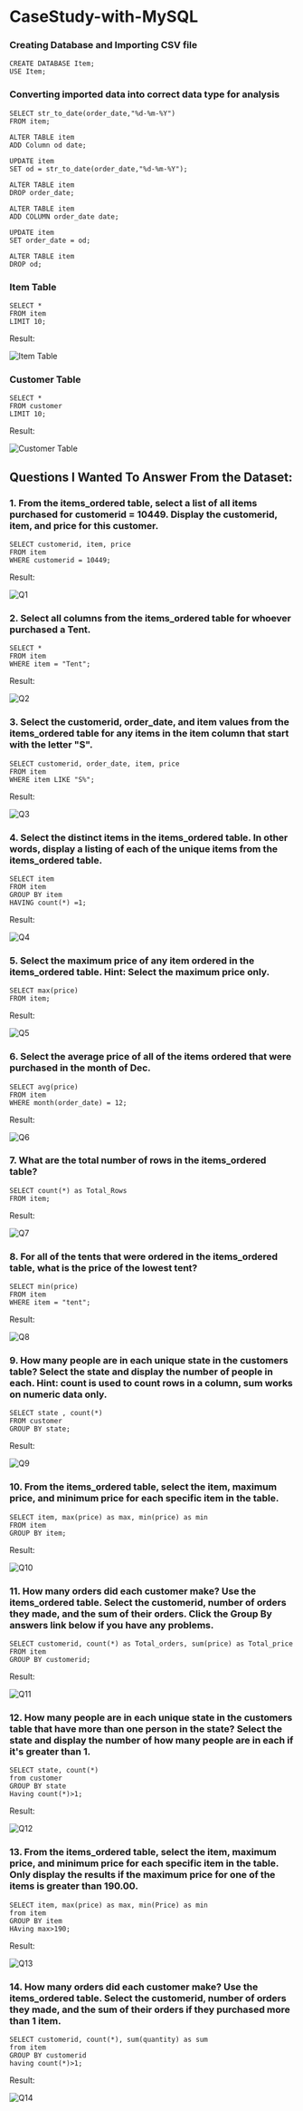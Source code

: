 # CaseStudy-with-MySQL


### Creating Database and Importing CSV file
```mysql
CREATE DATABASE Item;
USE Item;
```
### Converting imported data into correct data type for analysis
```mysql
SELECT str_to_date(order_date,"%d-%m-%Y")
FROM item;

ALTER TABLE item
ADD Column od date;

UPDATE item
SET od = str_to_date(order_date,"%d-%m-%Y");

ALTER TABLE item
DROP order_date;

ALTER TABLE item
ADD COLUMN order_date date;

UPDATE item
SET order_date = od;

ALTER TABLE item
DROP od;
```
### Item Table
```mysql
SELECT *
FROM item
LIMIT 10;
```
Result:

![Item Table](https://github.com/saranshguptasg/CaseStudy-with-MySQL-1/blob/main/Result%20Screenshot/Item%20Table.png)

### Customer Table
```mysql
SELECT *
FROM customer
LIMIT 10;
```
Result:

![Customer Table](https://github.com/saranshguptasg/CaseStudy-with-MySQL-1/blob/main/Result%20Screenshot/Customer%20Table.png)

## Questions I Wanted To Answer From the Dataset:

### 1. From the items_ordered table, select a list of all items purchased for customerid = 10449. Display the customerid, item, and price for this customer.

```mysql
SELECT customerid, item, price
FROM item
WHERE customerid = 10449;
```
Result: 

![Q1](https://github.com/saranshguptasg/CaseStudy-with-MySQL-1/blob/main/Result%20Screenshot/Q1.png)

### 2. Select all columns from the items_ordered table for whoever purchased a Tent.

```mysql
SELECT *
FROM item
WHERE item = "Tent";
```
Result: 

![Q2](https://github.com/saranshguptasg/CaseStudy-with-MySQL-1/blob/main/Result%20Screenshot/Q2.png)

### 3. Select the customerid, order_date, and item values from the items_ordered table for any items in the item column that start with the letter "S".

```mysql
SELECT customerid, order_date, item, price
FROM item
WHERE item LIKE "S%";
```
Result: 

![Q3](https://github.com/saranshguptasg/CaseStudy-with-MySQL-1/blob/main/Result%20Screenshot/Q3.png)

### 4. Select the distinct items in the items_ordered table. In other words, display a listing of each of the unique items from the items_ordered table.

```mysql
SELECT item
FROM item
GROUP BY item
HAVING count(*) =1;
```
Result: 

![Q4](https://github.com/saranshguptasg/CaseStudy-with-MySQL-1/blob/main/Result%20Screenshot/Q4.png)

### 5. Select the maximum price of any item ordered in the items_ordered table. Hint: Select the maximum price only.

```mysql
SELECT max(price)
FROM item;
```
Result: 

![Q5](https://github.com/saranshguptasg/CaseStudy-with-MySQL-1/blob/main/Result%20Screenshot/Q5.png)

### 6. Select the average price of all of the items ordered that were purchased in the month of Dec.

```mysql
SELECT avg(price)
FROM item
WHERE month(order_date) = 12;
```
Result: 

![Q6](https://github.com/saranshguptasg/CaseStudy-with-MySQL-1/blob/main/Result%20Screenshot/Q6.png)

### 7. What are the total number of rows in the items_ordered table?

```mysql
SELECT count(*) as Total_Rows
FROM item;
```
Result: 

![Q7](https://github.com/saranshguptasg/CaseStudy-with-MySQL-1/blob/main/Result%20Screenshot/Q7.png)

### 8. For all of the tents that were ordered in the items_ordered table, what is the price of the lowest tent? 

```mysql
SELECT min(price)
FROM item
WHERE item = "tent";
```
Result: 

![Q8](https://github.com/saranshguptasg/CaseStudy-with-MySQL-1/blob/main/Result%20Screenshot/Q8.png)

### 9. How many people are in each unique state in the customers table? Select the state and display the number of people in each. Hint: count is used to count rows in a column, sum works on numeric data only.

```mysql
SELECT state , count(*)
FROM customer
GROUP BY state;
```
Result: 

![Q9](https://github.com/saranshguptasg/CaseStudy-with-MySQL-1/blob/main/Result%20Screenshot/Q9.png)

### 10. From the items_ordered table, select the item, maximum price, and minimum price for each specific item in the table.

```mysql
SELECT item, max(price) as max, min(price) as min
FROM item
GROUP BY item;
```
Result: 

![Q10](https://github.com/saranshguptasg/CaseStudy-with-MySQL-1/blob/main/Result%20Screenshot/Q10.png)

### 11. How many orders did each customer make? Use the items_ordered table. Select the customerid, number of orders they made, and the sum of their orders. Click the Group By answers link below if you have any problems. 

```mysql
SELECT customerid, count(*) as Total_orders, sum(price) as Total_price
FROM item
GROUP BY customerid;
```
Result: 

![Q11](https://github.com/saranshguptasg/CaseStudy-with-MySQL-1/blob/main/Result%20Screenshot/Q11.png)

### 12. How many people are in each unique state in the customers table that have more than one person in the state? Select the state and display the number of how many people are in each if it's greater than 1.

```mysql
SELECT state, count(*)
from customer
GROUP BY state
Having count(*)>1;
```
Result: 

![Q12](https://github.com/saranshguptasg/CaseStudy-with-MySQL-1/blob/main/Result%20Screenshot/Q12.png)

### 13. From the items_ordered table, select the item, maximum price, and minimum price for each specific item in the table. Only display the results if the maximum price for one of the items is greater than 190.00.

```mysql
SELECT item, max(price) as max, min(Price) as min
from item 
GROUP BY item
HAving max>190;
```
Result: 

![Q13](https://github.com/saranshguptasg/CaseStudy-with-MySQL-1/blob/main/Result%20Screenshot/Q13.png)

### 14. How many orders did each customer make? Use the items_ordered table. Select the customerid, number of orders they made, and the sum of their orders if they purchased more than 1 item. 

```mysql
SELECT customerid, count(*), sum(quantity) as sum
from item
GROUP BY customerid
having count(*)>1;
```
Result: 

![Q14](https://github.com/saranshguptasg/CaseStudy-with-MySQL-1/blob/main/Result%20Screenshot/Q14.png)
